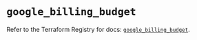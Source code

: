 # `google_billing_budget`

Refer to the Terraform Registry for docs: [`google_billing_budget`](https://registry.terraform.io/providers/hashicorp/google/5.33.0/docs/resources/billing_budget).

